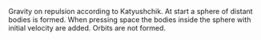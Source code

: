 Gravity on repulsion according to Katyushchik. At start a sphere of distant bodies is formed. When pressing space the bodies inside the sphere with initial velocity are added. Orbits are not formed.

